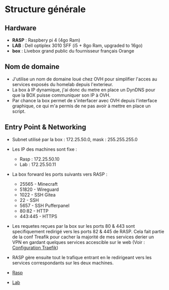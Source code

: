 # Structure générale

## Hardware
- **RASP** : Raspbery pi 4  (4go Ram)
- **LAB** : Dell optiplex 3010 SFF (i5 + 8go Ram, upgraded to 16go) 
- **box** : Livebox grand public du fournisseur français Orange

## Nom de domaine
- J'utilise un nom de domaine loué chez OVH pour simplifier l'acces au services exposés du homelab depuis l'exterieur.
- La box à IP dynamique, j'ai donc du metre en place un DynDNS pour que la BOX puisse communiquer son IP à OVH.
- Par chance la box permet de s'interfacer avec OVH depuis l'interface graphique, ce qui m'a permis de ne pas avoir à mettre en place un script.

## Entry Point & Networking
- Subnet utilisé par la box : 172.25.50.0, mask : 255.255.255.0
- Les IP des machines sont fixe :
	- Rasp : 172.25.50.10
	- Lab : 172.25.50.11
- La box forward les ports suivants vers RASP :
 	- 25565 - Minecraft
 	- 51820 - Wireguard
 	- 1022 - SSH Gitea
 	- 22 - SSH
 	- 5657 - SSH Pufferpanel
	- 80:82 - HTTP
	- 443:445 - HTTPS
- Les requetes reçues par la box sur les ports 80 & 443 sont specifiquement redirigé vers les ports 82 & 445 de RASP.
Cela fait partie de la conf Treafik pour cacher la majorité de mes services derier un VPN en gardant quelques services accescible sur le web (Voir : [Configuration Traefik]())

- RASP gère ensuite tout le trafique entrant en le redirigeant vers les services correspondants sur les deux machines.

- [Rasp](/rasp/index.md)
- [Lab](/lab/index.md)

